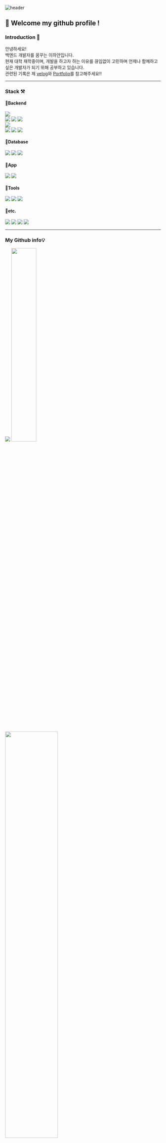 <div> 

![header](https://capsule-render.vercel.app/api?type=waving&color=gradient&height=120&animation=fadeIn&section=footer&text=hayannn🚗🚘🚛&fontAlign=50)
##  :wave: Welcome my github profile !
### Introduction 🧸
안녕하세요!<br>
백엔드 개발자를 꿈꾸는 이하얀입니다.<br>
현재 대학 재학중이며, 개발을 하고자 하는 이유를 끊임없이 고민하며 언제나 함께하고 싶은 개발자가 되기 위해 공부하고 있습니다.<br>
관련된 기록은 제 [velog](https://velog.io/@dlgkdis801)와 [Portfolio](https://hayanlee.notion.site/hayanlee/0e89f3a2c1b34fff9b83ccd5ca0716ea)를 참고해주세요!!

---
  
### Stack ⚒️
#### 📍Backend
<img src="https://img.shields.io/badge/JAVA-007396?style=for-the-badge&logo=Java&logoColor=white">
<br>
<img src="https://img.shields.io/badge/Spring-6DB33F?style=for-the-badge&logo=Spring&logoColor=white">
<img src="https://img.shields.io/badge/SpringBoot-6DB33F?style=for-the-badge&logo=SpringBoot&logoColor=white">
<img src="https://img.shields.io/badge/Spring Data JPA-6DB33F?style=for-the-badge&logo=Spring Data JPA&logoColor=white">
<br>
<img src="https://img.shields.io/badge/PHP-777BB4?style=for-the-badge&logo=php&logoColor=white"/>

<br>
<img src="https://img.shields.io/badge/Linux-FCC624?style=for-the-badge&logo=linux&logoColor=black"/>
<img src="https://img.shields.io/badge/aws-232F3E?style=for-the-badge&logo=Amazon aws&logoColor=white">
<img src="https://img.shields.io/badge/Postman-FF6C37?style=for-the-badge&logo=Postman&logoColor=white"/>
<br>

#### 📍Database
<img src="https://img.shields.io/badge/MySQL-4479A1?style=for-the-badge&logo=MySQL&logoColor=white">
<img src="https://img.shields.io/badge/MariaDB-003545?style=for-the-badge&logo=mariaDB&logoColor=white"/>
<img src="https://img.shields.io/badge/Redis-red?style=for-the-badge&logo=Redis&logoColor=white"/>
<br>

#### 📍App
<img src="https://img.shields.io/badge/Android Studio-3DDC84?style=for-the-badge&logo=Android Studio&logoColor=white"/>
<img src="https://img.shields.io/badge/Firebase-FFCA28?style=for-the-badge&logo=firebase&logoColor=black"/>
<br>


#### 📍Tools
<img src="https://img.shields.io/badge/Eclipse-2C2255?style=for-the-badge&logo=Eclipse%20IDE&logoColor=white">
<img src="https://img.shields.io/badge/IntelliJ IDEA-00BFFF?style=for-the-badge&logo=IntelliJIDEA%20IDE&logoColor=white">
<img src="https://img.shields.io/badge/VSCode-007ACC?style=for-the-badge&logo=VisualStudioCode&logoColor=white">
<br>

#### 📍etc.
<img src="https://img.shields.io/badge/github-181717?style=for-the-badge&logo=github&logoColor=white" >
<img src="https://img.shields.io/badge/JavaScript-F7DF1E?style=for-the-badge&logo=JavaScript&logoColor=white">
<img src="https://img.shields.io/badge/HTML5-E34F26?style=for-the-badge&logo=HTML5&logoColor=white">
<img src="https://img.shields.io/badge/CSS3-1572B6?style=for-the-badge&logo=CSS3&logoColor=white">

---

### My Github info💡

<img src="https://github.com/hayannn/hayannn/blob/output/github-contribution-grid-snake.svg"/>
<a href="https://github.com/hayannn/github-readme-stats">
    <img src="https://github-readme-stats.vercel.app/api/top-langs/?username=hayannn&layout=donut&show_icons=true&hide_border=true&count_private=true&exclude_repo=Face-Transfer-Application" width=40% />
</a>
<a href="https://github.com/hayannn/github-readme-stats">
  <img src="https://github-readme-stats.vercel.app/api?username=hayannn&show_icons=true&theme=gradient&hide_border=true&count_private=true&hide=stars" width=58% />
</a>

---

### :pencil2: Study log
[![Velog's GitHub stats](https://velog-readme-stats.vercel.app/api?name=dlgkdis801)](https://velog.io/@dlgkdis801)

</div>

---

### Pin 🎯
#### 팀 프로젝트
[![Readme Card](https://github-readme-stats.vercel.app/api/pin/?username=humax-sw-team16&repo=Parking_Server&show_owner=true)](https://github.com/humax-sw-team16/Parking_Server)
[![Readme Card](https://github-readme-stats.vercel.app/api/pin/?username=sgdevcamp2022&repo=allin&show_owner=true)](https://github.com/sgdevcamp2022/allin)
[![Readme Card](https://github-readme-stats.vercel.app/api/pin/?username=hayannn&repo=JJ_Club_backend&show_owner=true)](https://github.com/hayannn/JJ_Club_backend)
[![Readme Card](https://github-readme-stats.vercel.app/api/pin/?username=hayannn&repo=JJ_Club_backend_chat&show_owner=true)](https://github.com/hayannn/JJ_Club_backend_chat)
[![Readme Card](https://github-readme-stats.vercel.app/api/pin/?username=2022-oasis-hackathon&repo=How-about-Yeosu-&show_owner=true)](https://github.com/2022-oasis-hackathon/How-about-Yeosu-)

<br>

#### 개인 프로젝트
[![Readme Card](https://github-readme-stats.vercel.app/api/pin/?username=hayannn&repo=java-baseball-6&show_owner=true)](https://github.com/hayannn/java-baseball-6)
[![Readme Card](https://github-readme-stats.vercel.app/api/pin/?username=hayannn&repo=java-racingcar-6&show_owner=true)](https://github.com/hayannn/java-racingcar-6)
[![Readme Card](https://github-readme-stats.vercel.app/api/pin/?username=hayannn&repo=java-lotto-6&show_owner=true)](https://github.com/hayannn/java-lotto-6)
[![Readme Card](https://github-readme-stats.vercel.app/api/pin/?username=hayannn&repo=java-christmas-6-hayannn&show_owner=true)](https://github.com/hayannn/java-christmas-6-hayannn)
[![Readme Card](https://github-readme-stats.vercel.app/api/pin/?username=hayannn&repo=Min_MedicalBlind_Spots_Bigdata&show_owner=true&hide_border=true)](https://github.com/hayannn/Min_MedicalBlind_Spots_Bigdata)
